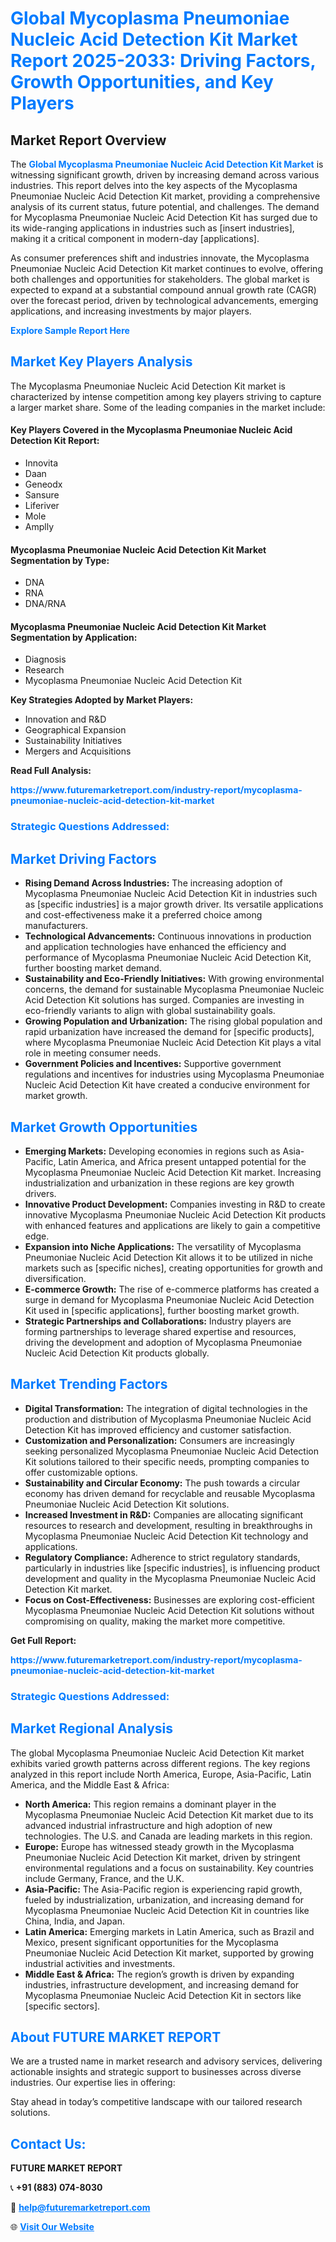 <h1 style="color: #007BFF;">Global Mycoplasma Pneumoniae Nucleic Acid Detection Kit Market Report 2025-2033: Driving Factors, Growth Opportunities, and Key Players</h1>

<section id="overview">
<h2>Market Report Overview</h2>
<p>The <a href="https://www.futuremarketreport.com/industry-report/mycoplasma-pneumoniae-nucleic-acid-detection-kit-market" style="color: #007BFF; text-decoration: none;"><strong>Global Mycoplasma Pneumoniae Nucleic Acid Detection Kit Market</strong></a> is witnessing significant growth, driven by increasing demand across various industries. This report delves into the key aspects of the Mycoplasma Pneumoniae Nucleic Acid Detection Kit market, providing a comprehensive analysis of its current status, future potential, and challenges. The demand for Mycoplasma Pneumoniae Nucleic Acid Detection Kit has surged due to its wide-ranging applications in industries such as [insert industries], making it a critical component in modern-day [applications].</p>
<p>As consumer preferences shift and industries innovate, the Mycoplasma Pneumoniae Nucleic Acid Detection Kit market continues to evolve, offering both challenges and opportunities for stakeholders. The global market is expected to expand at a substantial compound annual growth rate (CAGR) over the forecast period, driven by technological advancements, emerging applications, and increasing investments by major players.</p>
</section>

<section id="overview">
<p><a href="https://www.futuremarketreport.com/request-sample/reportId=123201" style="color: #007BFF; text-decoration: none;"><strong>Explore Sample Report Here</strong></a></p>
</section>

<section id="key-players">
<h2 style="color: #007BFF;">Market Key Players Analysis</h2>
<p>The Mycoplasma Pneumoniae Nucleic Acid Detection Kit market is characterized by intense competition among key players striving to capture a larger market share. Some of the leading companies in the market include:</p>
<h4>Key Players Covered in the Mycoplasma Pneumoniae Nucleic Acid Detection Kit Report:</h4>
<ul><li>Innovita</li><li>Daan</li><li>Geneodx</li><li>Sansure</li><li>Liferiver</li><li>Mole</li><li>Amplly</li></ul>
<h4>Mycoplasma Pneumoniae Nucleic Acid Detection Kit Market Segmentation by Type:</h4>
<ul><li>DNA</li><li>RNA</li><li>DNA/RNA</li></ul>

<h4>Mycoplasma Pneumoniae Nucleic Acid Detection Kit Market Segmentation by Application:</h4>
<ul><li>Diagnosis</li><li>Research</li><li>Mycoplasma Pneumoniae Nucleic Acid Detection Kit</li></ul>
<p><strong>Key Strategies Adopted by Market Players:</strong></p>
<ul>
<li>Innovation and R&D</li>
<li>Geographical Expansion</li>
<li>Sustainability Initiatives</li>
<li>Mergers and Acquisitions</li>
</ul>
</section>

<section>
<p><strong>Read Full Analysis: </strong></p><a href="https://www.futuremarketreport.com/industry-report/mycoplasma-pneumoniae-nucleic-acid-detection-kit-market" style="color: #007BFF; text-decoration: none;"><strong>https://www.futuremarketreport.com/industry-report/mycoplasma-pneumoniae-nucleic-acid-detection-kit-market</strong></a>
<h3 style="color: #007BFF;">Strategic Questions Addressed:</h3>
</section>

<section id="driving-factors">
<h2 style="color: #007BFF;">Market Driving Factors</h2>
<ul>
<li><strong>Rising Demand Across Industries:</strong> The increasing adoption of Mycoplasma Pneumoniae Nucleic Acid Detection Kit in industries such as [specific industries] is a major growth driver. Its versatile applications and cost-effectiveness make it a preferred choice among manufacturers.</li>
<li><strong>Technological Advancements:</strong> Continuous innovations in production and application technologies have enhanced the efficiency and performance of Mycoplasma Pneumoniae Nucleic Acid Detection Kit, further boosting market demand.</li>
<li><strong>Sustainability and Eco-Friendly Initiatives:</strong> With growing environmental concerns, the demand for sustainable Mycoplasma Pneumoniae Nucleic Acid Detection Kit solutions has surged. Companies are investing in eco-friendly variants to align with global sustainability goals.</li>
<li><strong>Growing Population and Urbanization:</strong> The rising global population and rapid urbanization have increased the demand for [specific products], where Mycoplasma Pneumoniae Nucleic Acid Detection Kit plays a vital role in meeting consumer needs.</li>
<li><strong>Government Policies and Incentives:</strong> Supportive government regulations and incentives for industries using Mycoplasma Pneumoniae Nucleic Acid Detection Kit have created a conducive environment for market growth.</li>
</ul>
</section>

<section id="growth-opportunities">
<h2 style="color: #007BFF;">Market Growth Opportunities</h2>
<ul>
<li><strong>Emerging Markets:</strong> Developing economies in regions such as Asia-Pacific, Latin America, and Africa present untapped potential for the Mycoplasma Pneumoniae Nucleic Acid Detection Kit market. Increasing industrialization and urbanization in these regions are key growth drivers.</li>
<li><strong>Innovative Product Development:</strong> Companies investing in R&D to create innovative Mycoplasma Pneumoniae Nucleic Acid Detection Kit products with enhanced features and applications are likely to gain a competitive edge.</li>
<li><strong>Expansion into Niche Applications:</strong> The versatility of Mycoplasma Pneumoniae Nucleic Acid Detection Kit allows it to be utilized in niche markets such as [specific niches], creating opportunities for growth and diversification.</li>
<li><strong>E-commerce Growth:</strong> The rise of e-commerce platforms has created a surge in demand for Mycoplasma Pneumoniae Nucleic Acid Detection Kit used in [specific applications], further boosting market growth.</li>
<li><strong>Strategic Partnerships and Collaborations:</strong> Industry players are forming partnerships to leverage shared expertise and resources, driving the development and adoption of Mycoplasma Pneumoniae Nucleic Acid Detection Kit products globally.</li>
</ul>
</section>

<section id="trending-factors">
<h2 style="color: #007BFF;">Market Trending Factors</h2>
<ul>
<li><strong>Digital Transformation:</strong> The integration of digital technologies in the production and distribution of Mycoplasma Pneumoniae Nucleic Acid Detection Kit has improved efficiency and customer satisfaction.</li>
<li><strong>Customization and Personalization:</strong> Consumers are increasingly seeking personalized Mycoplasma Pneumoniae Nucleic Acid Detection Kit solutions tailored to their specific needs, prompting companies to offer customizable options.</li>
<li><strong>Sustainability and Circular Economy:</strong> The push towards a circular economy has driven demand for recyclable and reusable Mycoplasma Pneumoniae Nucleic Acid Detection Kit solutions.</li>
<li><strong>Increased Investment in R&D:</strong> Companies are allocating significant resources to research and development, resulting in breakthroughs in Mycoplasma Pneumoniae Nucleic Acid Detection Kit technology and applications.</li>
<li><strong>Regulatory Compliance:</strong> Adherence to strict regulatory standards, particularly in industries like [specific industries], is influencing product development and quality in the Mycoplasma Pneumoniae Nucleic Acid Detection Kit market.</li>
<li><strong>Focus on Cost-Effectiveness:</strong> Businesses are exploring cost-efficient Mycoplasma Pneumoniae Nucleic Acid Detection Kit solutions without compromising on quality, making the market more competitive.</li>
</ul>
</section>

<section>
<p><strong>Get Full Report: </strong></p><a href="https://www.futuremarketreport.com/industry-report/mycoplasma-pneumoniae-nucleic-acid-detection-kit-market" style="color: #007BFF; text-decoration: none;"><strong>https://www.futuremarketreport.com/industry-report/mycoplasma-pneumoniae-nucleic-acid-detection-kit-market</strong></a>
<h3 style="color: #007BFF;">Strategic Questions Addressed:</h3>
</section>


<section id="regional-analysis">
<h2 style="color: #007BFF;">Market Regional Analysis</h2>
<p>The global Mycoplasma Pneumoniae Nucleic Acid Detection Kit market exhibits varied growth patterns across different regions. The key regions analyzed in this report include North America, Europe, Asia-Pacific, Latin America, and the Middle East & Africa:</p>
<ul>
<li><strong>North America:</strong> This region remains a dominant player in the Mycoplasma Pneumoniae Nucleic Acid Detection Kit market due to its advanced industrial infrastructure and high adoption of new technologies. The U.S. and Canada are leading markets in this region.</li>
<li><strong>Europe:</strong> Europe has witnessed steady growth in the Mycoplasma Pneumoniae Nucleic Acid Detection Kit market, driven by stringent environmental regulations and a focus on sustainability. Key countries include Germany, France, and the U.K.</li>
<li><strong>Asia-Pacific:</strong> The Asia-Pacific region is experiencing rapid growth, fueled by industrialization, urbanization, and increasing demand for Mycoplasma Pneumoniae Nucleic Acid Detection Kit in countries like China, India, and Japan.</li>
<li><strong>Latin America:</strong> Emerging markets in Latin America, such as Brazil and Mexico, present significant opportunities for the Mycoplasma Pneumoniae Nucleic Acid Detection Kit market, supported by growing industrial activities and investments.</li>
<li><strong>Middle East & Africa:</strong> The region’s growth is driven by expanding industries, infrastructure development, and increasing demand for Mycoplasma Pneumoniae Nucleic Acid Detection Kit in sectors like [specific sectors].</li>
</ul>
</section>

<footer>
<h2 style="color: #007BFF;">About FUTURE MARKET REPORT</h2>
<p>We are a trusted name in market research and advisory services, delivering actionable insights and strategic support to businesses across diverse industries. Our expertise lies in offering:</p>

<p>Stay ahead in today’s competitive landscape with our tailored research solutions.</p>

<h2 style="color: #007BFF;">Contact Us:</h2>
<p><strong>FUTURE MARKET REPORT</strong></p>
<p>📞 <strong>+91 (883) 074-8030</strong></p>
<p>📧 <strong><a href="mailto:help@futuremarketreport.com" style="color: #007BFF;">help@futuremarketreport.com</a></strong></p>
<p>🌐 <strong><a href="https://www.futuremarketreport.com/" style="color: #007BFF;">Visit Our Website</a></strong></p>
</footer>